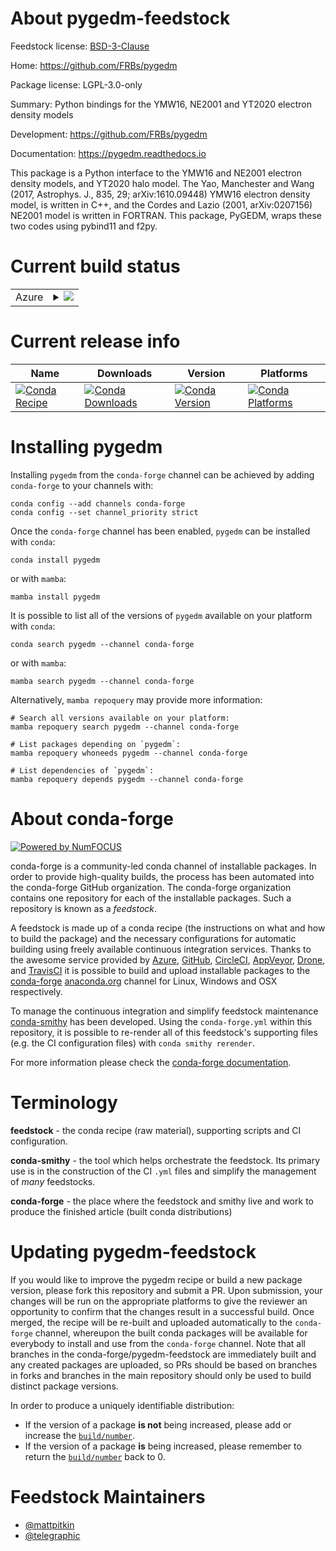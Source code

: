 About pygedm-feedstock
======================

Feedstock license: [BSD-3-Clause](https://github.com/conda-forge/pygedm-feedstock/blob/main/LICENSE.txt)

Home: https://github.com/FRBs/pygedm

Package license: LGPL-3.0-only

Summary: Python bindings for the YMW16, NE2001 and YT2020 electron density models

Development: https://github.com/FRBs/pygedm

Documentation: https://pygedm.readthedocs.io

This package is a Python interface to the YMW16 and NE2001 electron density
models, and YT2020 halo model. The Yao, Manchester and Wang (2017,
Astrophys. J., 835, 29; arXiv:1610.09448) YMW16 electron density model, is
written in C++, and the Cordes and Lazio (2001, arXiv:0207156) NE2001 model
is written in FORTRAN. This package, PyGEDM, wraps these two codes using
pybind11 and f2py.


Current build status
====================


<table>
    
  <tr>
    <td>Azure</td>
    <td>
      <details>
        <summary>
          <a href="https://dev.azure.com/conda-forge/feedstock-builds/_build/latest?definitionId=14935&branchName=main">
            <img src="https://dev.azure.com/conda-forge/feedstock-builds/_apis/build/status/pygedm-feedstock?branchName=main">
          </a>
        </summary>
        <table>
          <thead><tr><th>Variant</th><th>Status</th></tr></thead>
          <tbody><tr>
              <td>linux_64_python3.10.____cpython</td>
              <td>
                <a href="https://dev.azure.com/conda-forge/feedstock-builds/_build/latest?definitionId=14935&branchName=main">
                  <img src="https://dev.azure.com/conda-forge/feedstock-builds/_apis/build/status/pygedm-feedstock?branchName=main&jobName=linux&configuration=linux%20linux_64_python3.10.____cpython" alt="variant">
                </a>
              </td>
            </tr><tr>
              <td>linux_64_python3.11.____cpython</td>
              <td>
                <a href="https://dev.azure.com/conda-forge/feedstock-builds/_build/latest?definitionId=14935&branchName=main">
                  <img src="https://dev.azure.com/conda-forge/feedstock-builds/_apis/build/status/pygedm-feedstock?branchName=main&jobName=linux&configuration=linux%20linux_64_python3.11.____cpython" alt="variant">
                </a>
              </td>
            </tr><tr>
              <td>linux_64_python3.12.____cpython</td>
              <td>
                <a href="https://dev.azure.com/conda-forge/feedstock-builds/_build/latest?definitionId=14935&branchName=main">
                  <img src="https://dev.azure.com/conda-forge/feedstock-builds/_apis/build/status/pygedm-feedstock?branchName=main&jobName=linux&configuration=linux%20linux_64_python3.12.____cpython" alt="variant">
                </a>
              </td>
            </tr><tr>
              <td>linux_64_python3.9.____cpython</td>
              <td>
                <a href="https://dev.azure.com/conda-forge/feedstock-builds/_build/latest?definitionId=14935&branchName=main">
                  <img src="https://dev.azure.com/conda-forge/feedstock-builds/_apis/build/status/pygedm-feedstock?branchName=main&jobName=linux&configuration=linux%20linux_64_python3.9.____cpython" alt="variant">
                </a>
              </td>
            </tr><tr>
              <td>osx_64_python3.10.____cpython</td>
              <td>
                <a href="https://dev.azure.com/conda-forge/feedstock-builds/_build/latest?definitionId=14935&branchName=main">
                  <img src="https://dev.azure.com/conda-forge/feedstock-builds/_apis/build/status/pygedm-feedstock?branchName=main&jobName=osx&configuration=osx%20osx_64_python3.10.____cpython" alt="variant">
                </a>
              </td>
            </tr><tr>
              <td>osx_64_python3.11.____cpython</td>
              <td>
                <a href="https://dev.azure.com/conda-forge/feedstock-builds/_build/latest?definitionId=14935&branchName=main">
                  <img src="https://dev.azure.com/conda-forge/feedstock-builds/_apis/build/status/pygedm-feedstock?branchName=main&jobName=osx&configuration=osx%20osx_64_python3.11.____cpython" alt="variant">
                </a>
              </td>
            </tr><tr>
              <td>osx_64_python3.12.____cpython</td>
              <td>
                <a href="https://dev.azure.com/conda-forge/feedstock-builds/_build/latest?definitionId=14935&branchName=main">
                  <img src="https://dev.azure.com/conda-forge/feedstock-builds/_apis/build/status/pygedm-feedstock?branchName=main&jobName=osx&configuration=osx%20osx_64_python3.12.____cpython" alt="variant">
                </a>
              </td>
            </tr><tr>
              <td>osx_64_python3.9.____cpython</td>
              <td>
                <a href="https://dev.azure.com/conda-forge/feedstock-builds/_build/latest?definitionId=14935&branchName=main">
                  <img src="https://dev.azure.com/conda-forge/feedstock-builds/_apis/build/status/pygedm-feedstock?branchName=main&jobName=osx&configuration=osx%20osx_64_python3.9.____cpython" alt="variant">
                </a>
              </td>
            </tr>
          </tbody>
        </table>
      </details>
    </td>
  </tr>
</table>

Current release info
====================

| Name | Downloads | Version | Platforms |
| --- | --- | --- | --- |
| [![Conda Recipe](https://img.shields.io/badge/recipe-pygedm-green.svg)](https://anaconda.org/conda-forge/pygedm) | [![Conda Downloads](https://img.shields.io/conda/dn/conda-forge/pygedm.svg)](https://anaconda.org/conda-forge/pygedm) | [![Conda Version](https://img.shields.io/conda/vn/conda-forge/pygedm.svg)](https://anaconda.org/conda-forge/pygedm) | [![Conda Platforms](https://img.shields.io/conda/pn/conda-forge/pygedm.svg)](https://anaconda.org/conda-forge/pygedm) |

Installing pygedm
=================

Installing `pygedm` from the `conda-forge` channel can be achieved by adding `conda-forge` to your channels with:

```
conda config --add channels conda-forge
conda config --set channel_priority strict
```

Once the `conda-forge` channel has been enabled, `pygedm` can be installed with `conda`:

```
conda install pygedm
```

or with `mamba`:

```
mamba install pygedm
```

It is possible to list all of the versions of `pygedm` available on your platform with `conda`:

```
conda search pygedm --channel conda-forge
```

or with `mamba`:

```
mamba search pygedm --channel conda-forge
```

Alternatively, `mamba repoquery` may provide more information:

```
# Search all versions available on your platform:
mamba repoquery search pygedm --channel conda-forge

# List packages depending on `pygedm`:
mamba repoquery whoneeds pygedm --channel conda-forge

# List dependencies of `pygedm`:
mamba repoquery depends pygedm --channel conda-forge
```


About conda-forge
=================

[![Powered by
NumFOCUS](https://img.shields.io/badge/powered%20by-NumFOCUS-orange.svg?style=flat&colorA=E1523D&colorB=007D8A)](https://numfocus.org)

conda-forge is a community-led conda channel of installable packages.
In order to provide high-quality builds, the process has been automated into the
conda-forge GitHub organization. The conda-forge organization contains one repository
for each of the installable packages. Such a repository is known as a *feedstock*.

A feedstock is made up of a conda recipe (the instructions on what and how to build
the package) and the necessary configurations for automatic building using freely
available continuous integration services. Thanks to the awesome service provided by
[Azure](https://azure.microsoft.com/en-us/services/devops/), [GitHub](https://github.com/),
[CircleCI](https://circleci.com/), [AppVeyor](https://www.appveyor.com/),
[Drone](https://cloud.drone.io/welcome), and [TravisCI](https://travis-ci.com/)
it is possible to build and upload installable packages to the
[conda-forge](https://anaconda.org/conda-forge) [anaconda.org](https://anaconda.org/)
channel for Linux, Windows and OSX respectively.

To manage the continuous integration and simplify feedstock maintenance
[conda-smithy](https://github.com/conda-forge/conda-smithy) has been developed.
Using the ``conda-forge.yml`` within this repository, it is possible to re-render all of
this feedstock's supporting files (e.g. the CI configuration files) with ``conda smithy rerender``.

For more information please check the [conda-forge documentation](https://conda-forge.org/docs/).

Terminology
===========

**feedstock** - the conda recipe (raw material), supporting scripts and CI configuration.

**conda-smithy** - the tool which helps orchestrate the feedstock.
                   Its primary use is in the construction of the CI ``.yml`` files
                   and simplify the management of *many* feedstocks.

**conda-forge** - the place where the feedstock and smithy live and work to
                  produce the finished article (built conda distributions)


Updating pygedm-feedstock
=========================

If you would like to improve the pygedm recipe or build a new
package version, please fork this repository and submit a PR. Upon submission,
your changes will be run on the appropriate platforms to give the reviewer an
opportunity to confirm that the changes result in a successful build. Once
merged, the recipe will be re-built and uploaded automatically to the
`conda-forge` channel, whereupon the built conda packages will be available for
everybody to install and use from the `conda-forge` channel.
Note that all branches in the conda-forge/pygedm-feedstock are
immediately built and any created packages are uploaded, so PRs should be based
on branches in forks and branches in the main repository should only be used to
build distinct package versions.

In order to produce a uniquely identifiable distribution:
 * If the version of a package **is not** being increased, please add or increase
   the [``build/number``](https://docs.conda.io/projects/conda-build/en/latest/resources/define-metadata.html#build-number-and-string).
 * If the version of a package **is** being increased, please remember to return
   the [``build/number``](https://docs.conda.io/projects/conda-build/en/latest/resources/define-metadata.html#build-number-and-string)
   back to 0.

Feedstock Maintainers
=====================

* [@mattpitkin](https://github.com/mattpitkin/)
* [@telegraphic](https://github.com/telegraphic/)

